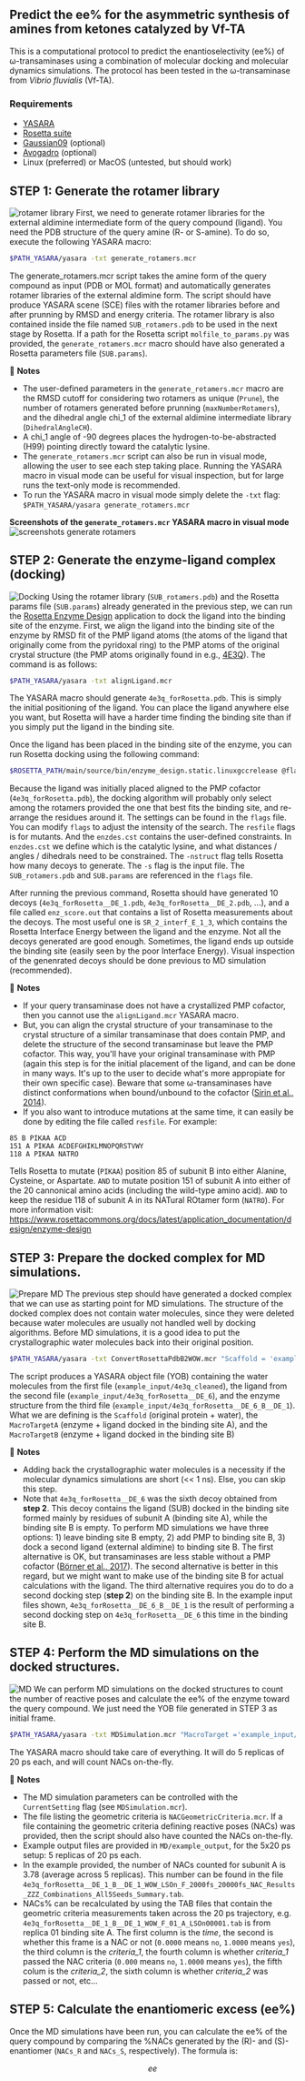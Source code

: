 ## Predict the ee% for the asymmetric synthesis of amines from ketones catalyzed by Vf-TA
This is a computational protocol to predict the enantioselectivity (ee%) of ω-transaminases using a combination of molecular docking and molecular dynamics simulations. The protocol has been tested in the ω-transaminase from *Vibrio fluvialis* (Vf-TA).

### Requirements
*	[YASARA](http://yasara.org/)
*	[Rosetta suite](https://www.rosettacommons.org/)
*	[Gaussian09](https://gaussian.com/glossary/g09/) (optional)
*	[Avogadro](https://avogadro.cc/) (optional)
*	Linux (preferred) or MacOS (untested, but should work)

## STEP 1: Generate the rotamer library
![rotamer library](imgs/rotamer_library.png)
First, we need to generate rotamer libraries for the external aldimine intermediate form of the query compound (ligand). You need the PDB structure of the query amine (R- or S-amine).
To do so, execute the following YASARA macro:
```bash
$PATH_YASARA/yasara -txt generate_rotamers.mcr
```

The generate_rotamers.mcr script takes the amine form of the query compound as input (PDB or MOL format) and automatically generates rotamer libraries of the external aldimine form. The script should have produce YASARA scene (SCE) files with the rotamer libraries before and after prunning by RMSD and energy criteria. The rotamer library is also contained inside the file named `SUB_rotamers.pdb` to be used in the next stage by Rosetta. If a path for the Rosetta script `molfile_to_params.py` was provided, the `generate_rotamers.mcr` macro should have also generated a Rosetta parameters file (`SUB.params`).

:ledger: **Notes**
*	The user-defined parameters in the `generate_rotamers.mcr` macro are the RMSD cutoff for considering two rotamers as unique (`Prune`), the number of rotamers generated before prunning (`maxNumberRotamers`), and the dihedral angle chi_1 of the external aldimine intermediate library (`DihedralAngleCH`).
*	A chi_1 angle of -90 degrees places the hydrogen-to-be-abstracted (H99) pointing directly toward the catalytic lysine.
*	The `generate_rotamers.mcr` script can also be run in visual mode, allowing the user to see each step taking place. Running the YASARA macro in visual mode can be useful for visual inspection, but for large runs the text-only mode is recommended.
*	To run the YASARA macro in visual mode simply delete the `-txt` flag: `$PATH_YASARA/yasara generate_rotamers.mcr`

**Screenshots of the **`generate_rotamers.mcr`** YASARA macro in visual mode**
![screenshots generate rotamers](imgs/screenshots.png)


## STEP 2: Generate the enzyme-ligand complex (docking)
![Docking](imgs/docking.png)
Using the rotamer library (`SUB_rotamers.pdb`) and the Rosetta params file (`SUB.params`) already generated in the previous step, we can run the [Rosetta Enzyme Design](https://new.rosettacommons.org/docs/latest/application_documentation/design/enzyme-design) application to dock the ligand into the binding site of the enzyme.
First, we align the ligand into the binding site of the enzyme by RMSD fit of the PMP ligand atoms (the atoms of the ligand that originally come from the pyridoxal ring) to the PMP atoms of the original crystal structure (the PMP atoms originally found in e.g., [4E3Q](https://files.rcsb.org/download/4e3q.pdb)). The command is as follows:
```bash
$PATH_YASARA/yasara -txt alignLigand.mcr
```
The YASARA macro should generate `4e3q_forRosetta.pdb`. This is simply the initial positioning of the ligand. You can place the ligand anywhere else you want, but Rosetta will have a harder time finding the binding site than if you simply put the ligand in the binding site.

Once the ligand has been placed in the binding site of the enzyme, you can run Rosetta docking using the following command:
```bash
$ROSETTA_PATH/main/source/bin/enzyme_design.static.linuxgccrelease @flags -resfile resfile -database $ROSETTA_PATH/main/database/ -enzdes::cstfile enzdes.cst -nstruct 10 -s 4e3q_forRosetta.pdb
```
Because the ligand was initially placed aligned to the PMP cofactor (`4e3q_forRosetta.pdb`), the docking algorithm will probably only select among the rotamers provided the one that best fits the binding site, and re-arrange the residues around it. The settings can be found in the `flags` file. You can modify `flags` to adjust the intensity of the search. The `resfile` flags is for mutants. And the `enzdes.cst` contains the user-defined constraints. In `enzdes.cst` we define which is the catalytic lysine, and what distances / angles / dihedrals need to be constrained. The `-nstruct` flag tells Rosetta how many decoys to generate. The `-s` flag is the input file. The `SUB_rotamers.pdb` and `SUB.params` are referenced in the `flags` file.

After running the previous command, Rosetta should have generated 10 decoys (`4e3q_forRosetta__DE_1.pdb`, `4e3q_forRosetta__DE_2.pdb`, ...), and a file called `enz_score.out` that contains a list of Rosetta measurements about the decoys. The most useful one is `SR_2_interf_E_1_3`, which contains the Rosetta Interface Energy between the ligand and the enzyme. Not all the decoys generated are good enough. Sometimes, the ligand ends up outside the binding site (easily seen by the poor Interface Energy). Visual inspection of the genenrated decoys should be done previous to MD simulation (recommended).

:ledger: **Notes**
*	If your query transaminase does not have a crystallized PMP cofactor, then you cannot use the `alignLigand.mcr` YASARA macro. 
*	But, you can align the crystal structure of your transaminase to the crystal structure of a similar transaminase that does contain PMP, and delete the structure of the second transaminase but leave the PMP cofactor. This way, you'll have your original transaminase with PMP (again this step is for the initial placement of the ligand, and can be done in many ways. It's up to the user to decide what's more appropiate for their own specific case). Beware that some ω-transaminases have distinct conformations when bound/unbound to the cofactor ([Sirin et al., 2014](dx.doi.org/10.1021/ci5002185)).
*	If you also want to introduce mutations at the same time, it can easily be done by editing the file called `resfile`. For example:
```
85 B PIKAA ACD
151 A PIKAA ACDEFGHIKLMNOPQRSTVWY
118 A PIKAA NATRO
```

Tells Rosetta to mutate (`PIKAA`) position 85 of subunit B into either Alanine, Cysteine, or Aspartate. `AND` to mutate position 151 of subunit A into either of the 20 cannonical amino acids (including the wild-type amino acid). `AND` to keep the residue 118 of subunit A in its NATural ROtamer form (`NATRO`). For more information visit: https://www.rosettacommons.org/docs/latest/application_documentation/design/enzyme-design 

## STEP 3: Prepare the docked complex for MD simulations.
![Prepare MD](imgs/prepare_MD.png)
The previous step should have generated a docked complex that we can use as starting point for MD simulations. The structure of the docked complex does not contain water molecules, since they were deleted because water molecules are usually not handled well by docking algorithms. Before MD simulations, it is a good idea to put the crystallographic water molecules back into their original position. 
```bash
$PATH_YASARA/yasara -txt ConvertRosettaPdbB2WOW.mcr "Scaffold = 'example_input/4e3q_cleaned'" "MacroTargetA = 'example_input/4e3q_forRosetta__DE_6'" "MacroTargetB = 'example_input/4e3q_forRosetta__DE_6_B__DE_1'"
```
The script produces a YASARA object file (YOB) containing the water molecules from the first file (`example_input/4e3q_cleaned`), the ligand from the second file (`example_input/4e3q_forRosetta__DE_6`), and the enzyme structure from the third file (`example_input/4e3q_forRosetta__DE_6_B__DE_1`). What we are defining is the `Scaffold` (original protein + water), the `MacroTargetA` (enzyme + ligand docked in the binding site A), and the `MacroTargetB` (enzyme + ligand docked in the binding site B)

:ledger: **Notes**
*	Adding back the crystallographic water molecules is a necessity if the molecular dynamics simulations are short (<< 1 ns). Else, you can skip this step.
*	Note that `4e3q_forRosetta__DE_6` was the sixth decoy obtained from **step 2**. This decoy contains the ligand (SUB) docked in the binding site formed mainly by residues of subunit A (binding site A), while the binding site B is empty. To perform MD simulations we have three options:   1) leave binding site B empty, 2) add PMP to binding site B, 3) dock a second ligand (external aldimine) to binding site B. The first alternative is OK, but transaminases are less stable without a PMP cofactor ([Börner et al., 2017](https://doi.org/10.1002/cbic.201700236)). The second alternative is better in this regard, but we might want to make use of the binding site B for actual calculations with the ligand. The third alternative requires you do to do a second docking step (**step 2**) on the binding site B. In the example input files shown, `4e3q_forRosetta__DE_6_B__DE_1` is the result of performing a second docking step on `4e3q_forRosetta__DE_6` this time in the binding site B.

## STEP 4: Perform the MD simulations on the docked structures. 
![MD](imgs/MD.png)
We can perform MD simulations on the docked structures to count the number of reactive poses and calculate the ee% of the enzyme toward the query compound. We just need the YOB file generated in STEP 3 as initial frame.
```bash
$PATH_YASARA/yasara -txt MDSimulation.mcr "MacroTarget ='example_input/4e3q_forRosetta__DE_1_B__DE_1_WOW'" "CurrentSetting ='MultiShort'"
```

The YASARA macro should take care of everything. It will do 5 replicas of 20 ps each, and will count NACs on-the-fly.

:ledger: **Notes**

*	The MD simulation parameters can be controlled with the `CurrentSetting` flag (see `MDSimulation.mcr`). 
*	The file listing the geometric criteria is `NACGeometricCriteria.mcr`. If a file containing the geometric criteria defining reactive poses (NACs) was provided, then the script should also have counted the NACs on-the-fly. 
*	Example output files are provided in `MD/example_output`, for the 5x20 ps setup: 5 replicas of 20 ps each. 
*	In the example provided, the number of NACs counted for subunit A is 3.78 (average across 5 replicas). This number can be found in the file `4e3q_forRosetta__DE_1_B__DE_1_WOW_LSOn_F_2000fs_20000fs_NAC_Results_ZZZ_Combinations_All5Seeds_Summary.tab`.
*	NACs% can be recalculated by using the TAB files that contain the geometric criteria measurements taken across the 20 ps trajectory, e.g. `4e3q_forRosetta__DE_1_B__DE_1_WOW_F_01_A_LSOn00001.tab` is from replica 01 binding site A. The first column is the *time*, the second is whether this frame is a NAC or not (`0.0000` means `no`, `1.0000` means `yes`), the third column is the *criteria_1*, the fourth column is whether *criteria_1* passed the NAC criteria (`0.000` means `no`, `1.0000` means `yes`), the fifth colum is the *criteria_2*, the sixth column is whether *criteria_2* was passed or not, etc...

## STEP 5: Calculate the enantiomeric excess (ee%) 
Once the MD simulations have been run, you can calculate the ee% of the query compound by comparing the %NACs generated by the (R)- and (S)-enantiomer (`NACs_R` and `NACs_S`, respectively).
The formula is: 
```math
ee% = (NACs_S - NACs_R) / (NACs_S + NACs_R) * 100%
```

